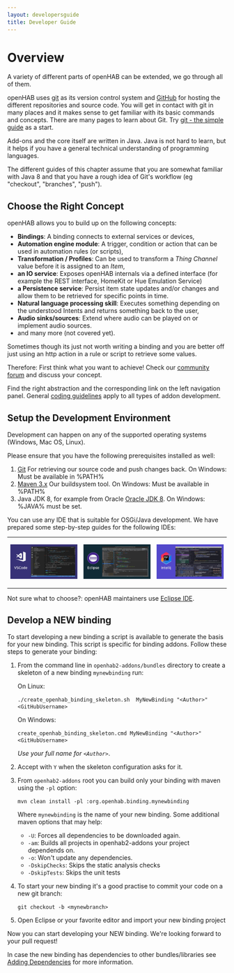 ```yaml
---
layout: developersguide
title: Developer Guide
---
```


# Overview

A variety of different parts of openHAB can be extended, we go through all of them.

openHAB uses [git](https://git-scm.com/) as its version control system and [GitHub](https://github.com/openhab) for hosting the different repositories and source code.
You will get in contact with git in many places and it makes sense to get familiar with its basic commands and concepts.
There are many pages to learn about Git.
Try [git - the simple guide](http://rogerdudler.github.io/git-guide/) as a start.

Add-ons and the core itself are written in Java.
Java is not hard to learn, but it helps if you have a general technical understanding of programming languages.

The different guides of this chapter assume that you are somewhat familiar with Java 8 and that you have a rough idea of Git's workflow (eg "checkout", "branches", "push").

## Choose the Right Concept

openHAB allows you to build up on the following concepts:

* **Bindings**: A binding connects to external services or devices,
* **Automation engine module**: A trigger, condition or action that can be used in automation rules (or scripts),
* **Transformation / Profiles**: Can be used to transform a *Thing Channel* value before it is assigned to an *Item*,
* **an IO service**: Exposes openHAB internals via a defined interface (for example the REST interface, HomeKit or Hue Emulation Service)
* **a Persistence service**: Persist item state updates and/or changes and allow them to be retrieved for specific points in time.
* **Natural language processing skill**:
  Executes something depending on the understood Intents and returns something back to the user,
* **Audio sinks/sources**:
  Extend where audio can be played on or implement audio sources.
* and many more (not covered yet).

Sometimes though its just not worth writing a binding and you are better off
just using an http action in a rule or script to retrieve some values.

Therefore: First think what you want to achieve! Check our [community forum](https://community.openhab.org)
and discuss your concept.

Find the right abstraction and the corresponding link on the left navigation panel.
General [coding guidelines](development/guidelines.html) apply to all types of addon development.

## Setup the Development Environment

Development can happen on any of the supported operating systems (Windows, Mac OS, Linux).

Please ensure that you have the following prerequisites installed as well:

1. [Git](https://git-scm.com/downloads) For retrieving our source code and push changes back. On Windows: Must be available in %PATH%
1. [Maven 3.x](https://maven.apache.org/download.cgi) Our buildsystem tool. On Windows: Must be available in %PATH%
1. Java JDK 8, for example from Oracle [Oracle JDK 8](http://www.oracle.com/technetwork/java/javase/downloads/jdk8-downloads-2133151.html). On Windows: %JAVA% must be set.

You can use any IDE that is suitable for OSGi/Java development.
We have prepared some step-by-step guides for the following IDEs:

<table style="width:100%">
<tr>
<td style="width:30%">

[![Visual Studio Code](./ide/images/vscode.jpg)](ide/vscode.html)

</td>
<td style="width:30%">

[![Eclipse IDE](./ide/images/eclipse.jpg)](ide/eclipse.html)

</td>
<td style="width:30%">

[![Intellij IDE](./ide/images/intellij.jpg)](ide/intellij.html)

</td>
</tr>
</table>

Not sure what to choose?: openHAB maintainers use [Eclipse IDE](https://wiki.eclipse.org/Eclipse_Installer).

## Develop a NEW binding

To start developing a new binding a script is available to generate the basis for your new binding.
This script is specific for binding addons. Follow these steps to generate your binding:

1. From the command line in `openhab2-addons/bundles` directory to create a skeleton of a new binding `mynewbinding` run:

   On Linux:
    ```
    ./create_openhab_binding_skeleton.sh  MyNewBinding "<Author>" <GitHubUsername>
    ```

   On Windows:
    ```
    create_openhab_binding_skeleton.cmd MyNewBinding "<Author>" <GitHubUsername>
    ```

    _Use your full name for `<Author>`_.

1. Accept with `Y` when the skeleton configuration asks for it.

1. From `openhab2-addons` root you can build only your binding with maven using the `-pl` option:
    ```
    mvn clean install -pl :org.openhab.binding.mynewbinding
    ```
   Where `mynewbinding` is the name of your new binding.
   Some additional maven options that may help:
   * `-U`: Forces all dependencies to be downloaded again.
   * `-am`: Builds all projects in openhab2-addons your project dependends on.
   * `-o`: Won't update any dependencies.
   * `-DskipChecks`: Skips the static analysis checks
   * `-DskipTests`: Skips the unit tests

1. To start your new binding it's a good practise to commit your code on a new git branch:
   ```
   git checkout -b <mynewbranch>
   ```

1. Open Eclipse or your favorite editor and import your new binding project

Now you can start developing your NEW binding. We're looking forward to your pull request!

In case the new binding has dependencies to other bundles/libraries see [Adding Dependencies](../buildsystem.html#adding-dependencies) for more information.
